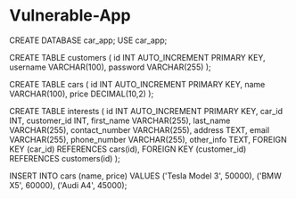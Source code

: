 # Vulnerable-App


CREATE DATABASE car_app;
USE car_app;

CREATE TABLE customers (
    id INT AUTO_INCREMENT PRIMARY KEY,
    username VARCHAR(100),
    password VARCHAR(255)
);

CREATE TABLE cars (
    id INT AUTO_INCREMENT PRIMARY KEY,
    name VARCHAR(100),
    price DECIMAL(10,2)
);


CREATE TABLE interests (
    id INT AUTO_INCREMENT PRIMARY KEY,
    car_id INT,
    customer_id INT,
    first_name VARCHAR(255),
    last_name VARCHAR(255),
    contact_number VARCHAR(255),
    address TEXT,
    email VARCHAR(255),
    phone_number VARCHAR(255),
    other_info TEXT,
    FOREIGN KEY (car_id) REFERENCES cars(id),
    FOREIGN KEY (customer_id) REFERENCES customers(id)
);

INSERT INTO cars (name, price) VALUES ('Tesla Model 3', 50000), ('BMW X5', 60000), ('Audi A4', 45000);
